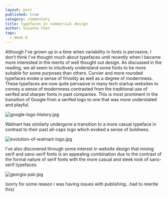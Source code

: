 ```yaml
---
layout: post
published: true
category: commentary
title: typefaces in commercial design
author: Susanna Chen
tags:
  - Week 6
---
```

Although I've grown up in a time when variability in fonts is pervasive, I don't think I've thought much about typefaces until recently when I became more interested in the merits of well thought out design. As discussed in the reading, we all seem to intuitively understand some fonts to be more suitable for some purposes than others. Curvier and more rounded typefaces evoke a sense of frivolity as well as a degree of modernness. These typefaces are now quite pervasive in many tech startup websites to convey a sense of modernness contrasted from the traditional use of serifed and sharper fonts in past companies. This is most prominent in the transition of Google from a serifed logo to one that was more understated and playful. 

![google-logo-history.jpg]({{site.baseurl}}/assets/google-logo-history.jpg)


Walmart has similarly undergone a transition to a more casual typeface in contrast to their past all-caps logo which evoked a sense of boldness.

![evolution-of-walmart-logo.jpg]({{site.baseurl}}/assets/evolution-of-walmart-logo.jpg)


I've also discovered through some interest in website design that mixing serif and sans-serif fonts is an appealing combination due to the contrast of the formal nature of serif fonts with the more casual and sleek look of sans-serif typefaces.

![georgia-pair.jpg]({{site.baseurl}}/assets/georgia-pair.jpg)


(sorry for some reason i was having issues with publishing...had to rewrite this)

